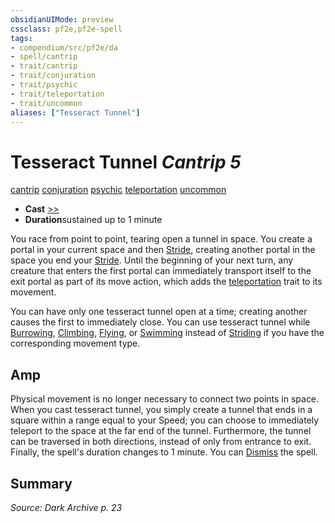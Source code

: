 ```yaml
---
obsidianUIMode: preview
cssclass: pf2e,pf2e-spell
tags:
- compendium/src/pf2e/da
- spell/cantrip
- trait/cantrip
- trait/conjuration
- trait/psychic
- trait/teleportation
- trait/uncommon
aliases: ["Tesseract Tunnel"]
---
```

# Tesseract Tunnel *Cantrip 5*   
[cantrip](/rules/traits/cantrip.md)  [conjuration](/rules/traits/conjuration.md)  [psychic](/rules/traits/psychic-da.md)  [teleportation](/rules/traits/teleportation.md)  [uncommon](/rules/traits/uncommon.md)  

- **Cast** [>>](/rules/core-rulebook/chapter-9-playing-the-game.md#Actions "Two-Action") 
- **Duration**sustained up to 1 minute

You race from point to point, tearing open a tunnel in space. You create a portal in your current space and then [Stride](/rules/actions/stride.md), creating another portal in the space you end your [Stride](/rules/actions/stride.md). Until the beginning of your next turn, any creature that enters the first portal can immediately transport itself to the exit portal as part of its move action, which adds the [teleportation](/rules/traits/teleportation.md) trait to its movement.

You can have only one tesseract tunnel open at a time; creating another causes the first to immediately close. You can use tesseract tunnel while [Burrowing](/rules/actions/burrow.md), [Climbing](/rules/actions/climb.md), [Flying](/rules/actions/fly.md), or [Swimming](/rules/actions/swim.md) instead of [Striding](/rules/actions/stride.md) if you have the corresponding movement type.

## Amp

Physical movement is no longer necessary to connect two points in space. When you cast tesseract tunnel, you simply create a tunnel that ends in a square within a range equal to your Speed; you can choose to immediately teleport to the space at the far end of the tunnel. Furthermore, the tunnel can be traversed in both directions, instead of only from entrance to exit. Finally, the spell's duration changes to 1 minute. You can [Dismiss](/rules/actions/dismiss.md) the spell.

## Summary

*Source: Dark Archive p. 23*